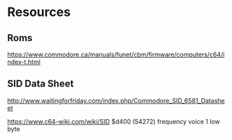 
# Resources
## Roms
https://www.commodore.ca/manuals/funet/cbm/firmware/computers/c64/index-t.html

## SID Data Sheet
http://www.waitingforfriday.com/index.php/Commodore_SID_6581_Datasheet

https://www.c64-wiki.com/wiki/SID
$d400 (54272)	frequency voice 1 low byte